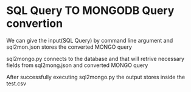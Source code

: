 # SQL Query TO MONGODB Query convertion 


We can give the input(SQL Query) by command line argument and sql2mon.json stores the converted MONGO query

sql2mongo.py connects to the database and that will retrive necessary fields from sql2mong.json and converted MONGO query 

After successfully executing sql2mongo.py the output stores inside the test.csv


